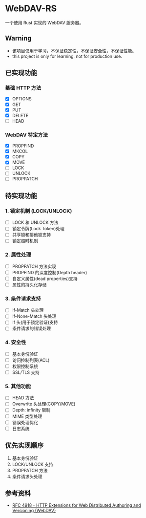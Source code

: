 # WebDAV-RS

一个使用 Rust 实现的 WebDAV 服务器。

## Warning
 - 该项目仅用于学习，不保证稳定性，不保证安全性，不保证性能。
 - this project is only for learning, not for production use.


## 已实现功能

### 基础 HTTP 方法
- [x] OPTIONS
- [x] GET
- [x] PUT
- [x] DELETE
- [ ] HEAD

### WebDAV 特定方法
- [x] PROPFIND
- [x] MKCOL
- [x] COPY
- [x] MOVE
- [ ] LOCK
- [ ] UNLOCK
- [ ] PROPPATCH

## 待实现功能

### 1. 锁定机制 (LOCK/UNLOCK)
- [ ] LOCK 和 UNLOCK 方法
- [ ] 锁定令牌(Lock Token)处理
- [ ] 共享锁和排他锁支持
- [ ] 锁定超时机制

### 2. 属性处理
- [ ] PROPPATCH 方法实现
- [ ] PROPFIND 的深度控制(Depth header)
- [ ] 自定义属性(dead properties)支持
- [ ] 属性的持久化存储

### 3. 条件请求支持
- [ ] If-Match 头处理
- [ ] If-None-Match 头处理
- [ ] If 头(用于锁定验证)支持
- [ ] 条件请求的错误处理

### 4. 安全性
- [ ] 基本身份验证
- [ ] 访问控制列表(ACL)
- [ ] 权限控制系统
- [ ] SSL/TLS 支持

### 5. 其他功能
- [ ] HEAD 方法
- [ ] Overwrite 头处理(COPY/MOVE)
- [ ] Depth: infinity 限制
- [ ] MIME 类型处理
- [ ] 错误处理优化
- [ ] 日志系统

## 优先实现顺序

1. 基本身份验证
2. LOCK/UNLOCK 支持
3. PROPPATCH 方法
4. 条件请求头处理


## 参考资料

- [RFC 4918 - HTTP Extensions for Web Distributed Authoring and Versioning (WebDAV)](https://datatracker.ietf.org/doc/html/rfc4918)
